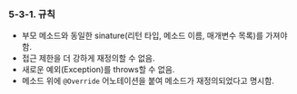 ### 5-3-1. 규칙

- 부모 메소드와 동일한 sinature(리턴 타입, 메소드 이름, 매개변수 목록)를 가져야 함.
- 접근 제한을 더 강하게 재정의할 수 없음.
- 새로운 예외(Exception)를 throws할 수 없음.
- 메소드 위에  `@Override` 어노테이션을 붙여 메소드가 재정의되었다고 명시함.
